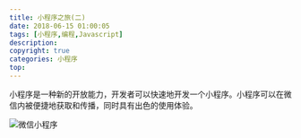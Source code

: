 ```yaml
---
title: 小程序之旅(二)
date: 2018-06-15 01:00:05
tags: [小程序,编程,Javascript]
description: 
copyright: true
categories: 小程序
top:
---
```



小程序是一种新的开放能力，开发者可以快速地开发一个小程序。小程序可以在微信内被便捷地获取和传播，同时具有出色的使用体验。

![微信小程序](https://coding.net/u/DRuilong/p/phone_drl/git/raw/master/image/wechat.png)

<!-- more -->
